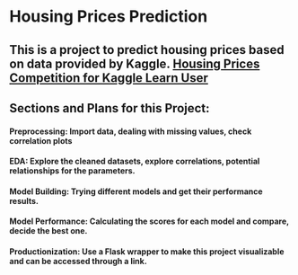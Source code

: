 # Housing Prices Prediction
## This is a project to predict housing prices based on data provided by Kaggle. [Housing Prices Competition for Kaggle Learn User](https://www.kaggle.com/c/home-data-for-ml-course/overview)

## Sections and Plans for this Project:
#### Preprocessing: Import data, dealing with missing values, check correlation plots
#### EDA: Explore the cleaned datasets, explore correlations, potential relationships for the parameters.
#### Model Building: Trying different models and get their performance results.
#### Model Performance: Calculating the scores for each model and compare, decide the best one.
#### Productionization: Use a Flask wrapper to make this project visualizable and can be accessed through a link.
